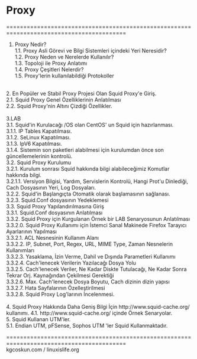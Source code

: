 # Proxy
=========================================================================================
</br>
1. Proxy Nedir?</br>
1.1. Proxy Asli Görevi ve Bilgi Sistemleri içindeki Yeri Neresidir?</br>
1.2. Proxy Neden ve Nerelerde Kullanılır?</br>
1.3. Topoloji ile Proxy Anlatımı</br>
1.4. Proxy Çeşitleri Nelerdir?</br>
1.5. Proxy'lerin kullanılabildiği Protokoller</br>
</br>
2. En Popüler ve Stabil Proxy Projesi Olan Squid Proxy'e Giriş.</br>
2.1. Squid Proxy Genel Özelliklerinin Anlatılması</br>
2.2. Squid Proxy'nin Altını Çizdiği Özellikler.</br>
</br>
3.LAB</br>
3.1. Squid'in Kurulacağı /OS olan CentOS' un Squid için hazırlanması.</br>
3.1.1. IP Tables Kapatılması.</br>
3.1.2. SeLinux Kapatılması.</br>
3.1.3. IpV6 Kapatılması.</br>
3.1.4. Sistemin son paketleri alabilmesi için kurulumdan önce son güncellemelerinin kontrolü.</br>
3.2. Squid Proxy Kurulumu</br>
3.2.1. Kurulum sonrası Squid hakkında bilgi alabileceğimiz Komutlar hakkında bilgi.</br>
3.2.1.1. Versiyon Bilgisi, Yardım, Servislerin Kontrolü, Hangi Prot'u Dinlediği, Cach Dosyasının Yeri, Log Dosyaları.</br>
3.2.2. Squid'in Başlangıçta Otomatik olarak başlamasının sağlanası.</br>
3.2.3. Squid.Conf dosyasının Yedeklemesi</br>
3.3. Squid Proxy Yapılandırılmasına Giriş</br>
3.3.1. Squid.Conf dosyasının Anlatılması</br>
3.3.2. Squid Proxy için Kurgulanan Örnek bir LAB Senaryosunun Anlatılması</br>
3.3.2.0. Squid Proxy Kullanımı için İstemci Sanal Makinede Firefox Tarayıcı Ayarlarının Yapılması</br>
3.3.2.1. ACL Nesnesinin Kullanım Alanı</br>
3.3.2.2. IP, Subnet, Port, Regex, URL, MIME Type, Zaman Nesnelerin Kullanımları</br>
3.3.2.3. Yasaklama, İzin Verme, Dahil ve Dışında Parametleri Kullanımı</br>
3.3.2.4. Cach'lenecek Verilerin Yazılacağı Dosya Yolu</br>
3.3.2.5. Cach'lenecek Veriler, Ne Kadar Diskte Tutulacağı, Ne Kadar Sonra Tekrar Orj. Kaynağından Çekilmesi Gerektiği</br>
3.3.2.6. Max. Cach'lenecek Dosya Boyutu, Cach dizinin dizin yapısı</br>
3.3.2.7. Hata Sayfalarının Özelleştirilmesi</br>
3.3.2.8. Squid Proxy Log'larının İncelenmesi.</br>
</br>
4. Squid Proxy Hakkında Daha Geniş Bilgi İçin http://www.squid-cache.org/  kullanımı.
4.1. http://www.squid-cache.org/ içinde Örnek Senaryolar.
</br>
5. Squid Kullanan UTM'ler.</br>
5.1. Endian UTM, pFSense, Sophos UTM 'ler Squid Kullanmaktadır.</br>




=========================================================================================
</br>
kgcoskun.com / 
linuxislife.org
